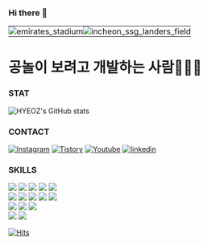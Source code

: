 ### Hi there 👋
<!--![C2E63714-95DC-4CD7-8E01-1738D73F2826_1_105_c](https://user-images.githubusercontent.com/76167244/210526579-19cb4058-2681-4ddf-8140-da164e3cb6bd.JPG)
![C2E63714-95DC-4CD7-8E01-1738D73F2826_1_105_c](https://user-images.githubusercontent.com/76167244/206127813-af9f1222-2965-43e5-969a-38a4e2d2d8b3.JPG) -->

<table>
  <tr>
    <td valign="top" style="border: 0 !important; padding: 0 !important;">
      <img src="https://user-images.githubusercontent.com/76167244/210526579-19cb4058-2681-4ddf-8140-da164e3cb6bd.JPG" alt="emirates_stadium" />
    </td>
    <td valign="top" style="border: 0 !important; padding: 0 !important;">
      <img src="https://user-images.githubusercontent.com/76167244/206127813-af9f1222-2965-43e5-969a-38a4e2d2d8b3.JPG" alt="incheon_ssg_landers_field" />
    </td>
  </tr>
</table>

<h1>공놀이 보려고 개발하는 사람👩🏻‍💻</h1>

### STAT
![HYEOZ's GitHub stats](https://github-readme-stats.vercel.app/api?username=hyeoz&show_icons=true&theme=dracula)

### CONTACT
<a href="https://www.instagram.com/hye_oz/" target="_blank"><img alt="Instagram" src ="https://img.shields.io/badge/Instagram-E4405F.svg?&style=for-the-badge&logo=Instagram&logoColor=white"/></a>
<a href="https://hyeoz.tistory.com/" target="_blank"><img alt="Tistory" src ="https://img.shields.io/badge/Tistory-000000.svg?&style=for-the-badge&logo=Tistory&logoColor=white"/></a>
<a href="https://www.youtube.com/@hye_oz" target="_blank"><img alt="Youtube" src ="https://img.shields.io/badge/Youtube-FF0000.svg?&style=for-the-badge&logo=Youtube&logoColor=white"/></a>
<a href="https://www.linkedin.com/in/%ED%98%9C%EC%9B%90-%EC%9D%B4-5a695412b/" target="_blank"><img alt="linkedin" src ="https://img.shields.io/badge/Linkedin-0A66C2.svg?&style=for-the-badge&logo=Linkedin&logoColor=white"/></a>

### SKILLS
<img src="https://img.shields.io/badge/React-61DAFB?style=for-the-badge&logo=React&logoColor=white"/> <img src="https://img.shields.io/badge/Next.js-000000?style=for-the-badge&logo=Next.js&logoColor=white"/> <img src="https://img.shields.io/badge/Python-3776AB?style=for-the-badge&logo=Python&logoColor=white"/> <img src="https://img.shields.io/badge/Jupyter-F37626?style=for-the-badge&logo=Jupyter&logoColor=white"/> <img src="https://img.shields.io/badge/TypeScript-317BC6?style=for-the-badge&logo=TypeScript&logoColor=white"/><br />
<img src="https://img.shields.io/badge/AWS Amplify-FF9900?style=for-the-badge&logo=AWS Amplify&logoColor=white"/> <img src="https://img.shields.io/badge/MySQL-4479A1?style=for-the-badge&logo=MySQL&logoColor=white"/> <img src="https://img.shields.io/badge/Firebase-FFCA28?style=for-the-badge&logo=Firebase&logoColor=white"/> <img src="https://img.shields.io/badge/Node.js-339933?style=for-the-badge&logo=Node.js&logoColor=white"/> <img src="https://img.shields.io/badge/JavaScript-F7DF1E?style=for-the-badge&logo=JavaScript&logoColor=white"/>
<br /><img src="https://img.shields.io/badge/Three.js-000000?style=for-the-badge&logo=Three.js&logoColor=ffffff" /> <img src="https://img.shields.io/badge/Babtlon.js-BB464B?style=for-the-badge&logo=Babylon.js&logoColor=ffffff" /> <img src="https://img.shields.io/badge/TailwindCSS-06B6D4?style=for-the-badge&logo=TailwindCSS&logoColor=ffffff" /><br /><img src="https://img.shields.io/badge/ReactNative-61DAFB?style=for-the-badge&logo=React&logoColor=white"/> <img src="https://img.shields.io/badge/Svelte-FF3E00?style=for-the-badge&logo=Svelte&logoColor=white"/>

[![Hits](https://hits.seeyoufarm.com/api/count/incr/badge.svg?url=https%3A%2F%2Fgithub.com%2Fhyeoz&count_bg=%23FF8888&title_bg=%23555555&icon=&icon_color=%23E7E7E7&title=hits&edge_flat=false)](https://hits.seeyoufarm.com)
